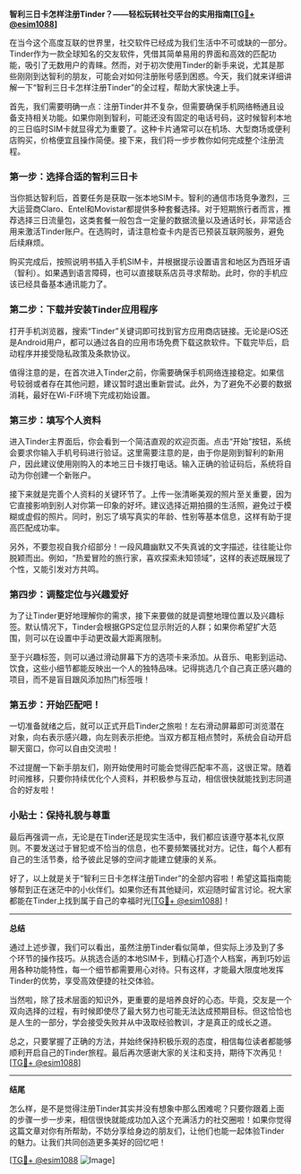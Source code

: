 **智利三日卡怎样注册Tinder？——轻松玩转社交平台的实用指南[[TG💪+ @esim1088](https://t.me/s/esim1088)]**

在当今这个高度互联的世界里，社交软件已经成为我们生活中不可或缺的一部分。Tinder作为一款全球知名的交友软件，凭借其简单易用的界面和高效的匹配功能，吸引了无数用户的青睐。然而，对于初次使用Tinder的新手来说，尤其是那些刚刚到达智利的朋友，可能会对如何注册账号感到困惑。今天，我们就来详细讲解一下“智利三日卡怎样注册Tinder”的全过程，帮助大家快速上手。

首先，我们需要明确一点：注册Tinder并不复杂，但需要确保手机网络畅通且设备支持相关功能。如果你刚到智利，可能还没有固定的电话号码，这时候智利本地的三日临时SIM卡就显得尤为重要了。这种卡片通常可以在机场、大型商场或便利店购买，价格便宜且操作简便。接下来，我们将一步步教你如何完成整个注册流程。

### 第一步：选择合适的智利三日卡

当你抵达智利后，首要任务是获取一张本地SIM卡。智利的通信市场竞争激烈，三大运营商Claro、Entel和Movistar都提供多种套餐选择。对于短期旅行者而言，推荐选择三日流量包，这类套餐一般包含一定量的数据流量以及通话时长，非常适合用来激活Tinder账户。在选购时，请注意检查卡内是否已预装互联网服务，避免后续麻烦。

购买完成后，按照说明书插入手机SIM卡，并根据提示设置语言和地区为西班牙语（智利）。如果遇到语言障碍，也可以直接联系店员寻求帮助。此时，你的手机应该已经具备基本通讯能力了。

### 第二步：下载并安装Tinder应用程序

打开手机浏览器，搜索“Tinder”关键词即可找到官方应用商店链接。无论是iOS还是Android用户，都可以通过各自的应用市场免费下载这款软件。下载完毕后，启动程序并接受隐私政策及条款协议。

值得注意的是，在首次进入Tinder之前，你需要确保手机网络连接稳定。如果信号较弱或者存在其他问题，建议暂时退出重新尝试。此外，为了避免不必要的数据消耗，最好在Wi-Fi环境下完成初始设置。

### 第三步：填写个人资料

进入Tinder主界面后，你会看到一个简洁直观的欢迎页面。点击“开始”按钮，系统会要求你输入手机号码进行验证。这里需要注意的是，由于你是刚到智利的新用户，因此建议使用刚购入的本地三日卡拨打电话。输入正确的验证码后，系统将自动为你创建一个新账户。

接下来就是完善个人资料的关键环节了。上传一张清晰美观的照片至关重要，因为它直接影响到别人对你第一印象的好坏。建议选择近期拍摄的生活照，避免过于模糊或虚假的照片。同时，别忘了填写真实的年龄、性别等基本信息，这样有助于提高匹配成功率。

另外，不要忽视自我介绍部分！一段风趣幽默又不失真诚的文字描述，往往能让你脱颖而出。例如，“热爱冒险的旅行家，喜欢探索未知领域”，这样的表述既展现了个性，又能引发对方共鸣。

### 第四步：调整定位与兴趣爱好

为了让Tinder更好地理解你的需求，接下来要做的就是调整地理位置以及兴趣标签。默认情况下，Tinder会根据GPS定位显示附近的人群；如果你希望扩大范围，则可以在设置中手动更改最大距离限制。

至于兴趣标签，则可以通过滑动屏幕下方的选项卡来添加。从音乐、电影到运动、饮食，这些小细节都能反映出一个人的独特品味。记得挑选几个自己真正感兴趣的项目，而不是盲目跟风添加热门标签哦！

### 第五步：开始匹配吧！

一切准备就绪之后，就可以正式开启Tinder之旅啦！左右滑动屏幕即可浏览潜在对象，向右表示感兴趣，向左则表示拒绝。当双方都互相点赞时，系统会自动开启聊天窗口，你可以自由交流啦！

不过提醒一下新手朋友们，刚开始使用时可能会觉得匹配率不高，这很正常。随着时间推移，只要你持续优化个人资料，并积极参与互动，相信很快就能找到志同道合的好友啦！

### 小贴士：保持礼貌与尊重

最后再强调一点，无论是在Tinder还是现实生活中，我们都应该遵守基本礼仪原则。不要发送过于冒犯或不恰当的信息，也不要频繁骚扰对方。记住，每个人都有自己的生活节奏，给予彼此足够的空间才能建立健康的关系。

好了，以上就是关于“智利三日卡怎样注册Tinder”的全部内容啦！希望这篇指南能够帮到正在迷茫中的小伙伴们。如果你还有其他疑问，欢迎随时留言讨论。祝大家都能在Tinder上找到属于自己的幸福时光[[TG💪+ @esim1088](https://t.me/s/esim1088)]！

---

**总结**

通过上述步骤，我们可以看出，虽然注册Tinder看似简单，但实际上涉及到了多个环节的操作技巧。从挑选合适的本地SIM卡，到精心打造个人档案，再到巧妙运用各种功能特性，每一个细节都需要用心对待。只有这样，才能最大限度地发挥Tinder的优势，享受高效便捷的社交体验。

当然啦，除了技术层面的知识外，更重要的是培养良好的心态。毕竟，交友是一个双向选择的过程，有时候即使尽了最大努力也可能无法达成预期目标。但这恰恰也是人生的一部分，学会接受失败并从中汲取经验教训，才是真正的成长之道。

总之，只要掌握了正确的方法，并始终保持积极乐观的态度，相信每位读者都能够顺利开启自己的Tinder旅程。最后再次感谢大家的关注和支持，期待下次再见！[[TG💪+ @esim1088](https://t.me/s/esim1088)] 

---

**结尾**

怎么样，是不是觉得注册Tinder其实并没有想象中那么困难呢？只要你跟着上面的步骤一步一步来，相信很快就能成功加入这个充满活力的社交圈啦！如果你觉得这篇文章对你有所帮助，不妨分享给身边的朋友们，让他们也能一起体验Tinder的魅力。让我们共同创造更多美好的回忆吧！

[[TG💪+ @esim1088](https://t.me/s/esim1088) ![Image](https://i.postimg.cc/4NQfJmqS/Snipaste-2025-05-13-00-14-12.png)]